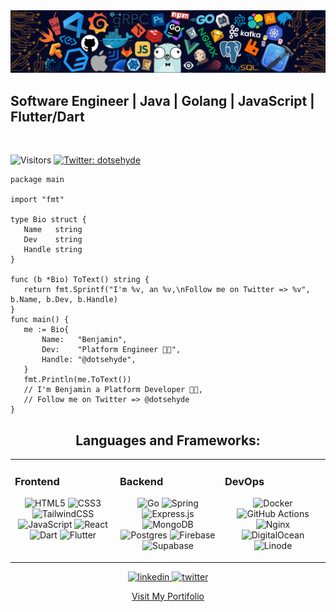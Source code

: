<div align="left">
	
<img src="./header_git.png" alt="Header" />
	
<h2> Software Engineer | Java | Golang | JavaScript | Flutter/Dart</h2> </br> 
  
![Visitors](https://komarev.com/ghpvc/?username=dotsehyde&color=blueviolet&style=flat&label=Visitors)
<a href="https://twitter.com/dotsehyde" target="_blank">
<img alt="Twitter: dotsehyde" src="https://img.shields.io/twitter/follow/dotsehyde.svg?style=social" />
</a> 

 ```golang
package main

import "fmt"

type Bio struct {
	Name   string
	Dev    string
	Handle string
}

func (b *Bio) ToText() string {
	return fmt.Sprintf("I'm %v, an %v,\nFollow me on Twitter => %v", b.Name, b.Dev, b.Handle)
}
func main() {
	me := Bio{
		Name:   "Benjamin",
		Dev:    "Platform Engineer 👨‍💻",
		Handle: "@dotsehyde",
	}
	fmt.Println(me.ToText())
	// I'm Benjamin a Platform Developer 👨‍💻,
	// Follow me on Twitter => @dotsehyde
}
 ```
  </div>

<div align="center">

 <h2 align="center"> Languages and Frameworks:</h2>
<table><tr><td valign="top" width="33%">



### Frontend  
<div align="center">  

  ![HTML5](https://img.shields.io/badge/html5-%23E34F26.svg?style=for-the-badge&logo=html5&logoColor=white)
  ![CSS3](https://img.shields.io/badge/css3-%231572B6.svg?style=for-the-badge&logo=css3&logoColor=white)
  ![TailwindCSS](https://img.shields.io/badge/tailwindcss-%2338B2AC.svg?style=for-the-badge&logo=tailwind-css&logoColor=white)
  ![JavaScript](https://img.shields.io/badge/javascript-%23323330.svg?style=for-the-badge&logo=javascript&logoColor=%23F7DF1E)
  ![React](https://img.shields.io/badge/react-%2320232a.svg?style=for-the-badge&logo=react&logoColor=%2361DAFB)
  ![Dart](https://img.shields.io/badge/dart-%230175C2.svg?style=for-the-badge&logo=dart&logoColor=white)
  ![Flutter](https://img.shields.io/badge/Flutter-%2302569B.svg?style=for-the-badge&logo=Flutter&logoColor=white)
<!--  ![Swift](https://img.shields.io/badge/swift-F54A2A?style=for-the-badge&logo=swift&logoColor=white) -->
  
</div>

</td><td valign="top" width="33%">



### Backend  
<div align="center"> 

![Go](https://img.shields.io/badge/go-%2300ADD8.svg?style=for-the-badge&logo=go&logoColor=white)
![Spring](https://img.shields.io/badge/spring-%236DB33F.svg?style=for-the-badge&logo=spring&logoColor=white)
![Express.js](https://img.shields.io/badge/express.js-%23404d59.svg?style=for-the-badge&logo=express&logoColor=%2361DAFB)
![MongoDB](https://img.shields.io/badge/MongoDB-%234ea94b.svg?style=for-the-badge&logo=mongodb&logoColor=white)
![Postgres](https://img.shields.io/badge/postgres-%23316192.svg?style=for-the-badge&logo=postgresql&logoColor=white)
![Firebase](https://img.shields.io/badge/firebase-%23039BE5.svg?style=for-the-badge&logo=firebase)
![Supabase](https://img.shields.io/badge/Supabase-3ECF8E?style=for-the-badge&logo=supabase&logoColor=white)
  
</div>

</td><td valign="top" width="33%">



### DevOps  
<div align="center">  

  ![Docker](https://img.shields.io/badge/docker-%230db7ed.svg?style=for-the-badge&logo=docker&logoColor=white)
  ![GitHub Actions](https://img.shields.io/badge/github%20actions-%232671E5.svg?style=for-the-badge&logo=githubactions&logoColor=white)
  ![Nginx](https://img.shields.io/badge/nginx-%23009639.svg?style=for-the-badge&logo=nginx&logoColor=white)
  ![DigitalOcean](https://img.shields.io/badge/DigitalOcean-%230167ff.svg?style=for-the-badge&logo=digitalOcean&logoColor=white)
  ![Linode](https://img.shields.io/badge/linode-00A95C?style=for-the-badge&logo=linode&logoColor=white)
  <!-- ![AWS](https://img.shields.io/badge/AWS-%23FF9900.svg?style=for-the-badge&logo=amazon-aws&logoColor=white) -->
<!--  ![Google Cloud](https://img.shields.io/badge/GoogleCloud-%234285F4.svg?style=for-the-badge&logo=google-cloud&logoColor=white) -->
<!--   ![Cloudflare](https://img.shields.io/badge/Cloudflare-F38020?style=for-the-badge&logo=Cloudflare&logoColor=white) -->
<!--   ![Prometheus](https://img.shields.io/badge/Prometheus-E6522C?style=for-the-badge&logo=Prometheus&logoColor=white) -->
<!--  ![Grafana](https://img.shields.io/badge/grafana-%23F46800.svg?style=for-the-badge&logo=grafana&logoColor=white) -->
  
</div>

</td></tr></table> 

<!-- <a href="https://www.w3.org/html/" target="_blank"> <img src="https://raw.githubusercontent.com/devicons/devicon/master/icons/html5/html5-original-wordmark.svg" alt="html5" width="40" height="40"/> </a> 
<a href="https://www.w3schools.com/css/" target="_blank"> <img src="https://raw.githubusercontent.com/devicons/devicon/master/icons/css3/css3-original-wordmark.svg" alt="css3" width="40" height="40"/> </a> 
 <a href="https://developer.mozilla.org/en-US/docs/Web/JavaScript" target="_blank"> <img src="https://raw.githubusercontent.com/devicons/devicon/master/icons/javascript/javascript-original.svg" alt="javascript" width="38" height="38"/> </a>
<a href="https://www.typescriptlang.org" target="_blank"> <img src="https://img.icons8.com/color/48/000000/typescript.png" alt="typescript" width="45" height="45"/> </a>
<a href="https://developer.apple.com/swift/" target="_blank"> <img src="https://img.icons8.com/color/48/000000/swift.png" alt="swift" width="42" height="42"/> </a>
<a href="https://www.dart.dev/" target="_blank"> <img src="https://raw.githubusercontent.com/github/explore/80688e429a7d4ef2fca1e82350fe8e3517d3494d/topics/dart/dart.png" alt="dart" width="40" height="40"/> </a> -->
  

<!-- <a href="https://flutter.dev" target="_blank"> <img src="https://raw.githubusercontent.com/github/explore/80688e429a7d4ef2fca1e82350fe8e3517d3494d/topics/flutter/flutter.png" alt="flutter" width="40" height="40"/> </a> 
<!-- <a href="https://www.firebase.google.com" target="_blank"> <img src="https://raw.githubusercontent.com/github/explore/80688e429a7d4ef2fca1e82350fe8e3517d3494d/topics/firebase/firebase.png" alt="firebase" width="40" height="40"/> </a>
<!--<a href="https://vuejs.org" target="_blank"> <img src="https://img.icons8.com/color/48/000000/vue-js.png" alt="vuejs" width="40" height="40"/> </a>
<a href="https://mui.com" target="_blank"> <img src="https://img.icons8.com/color/48/000000/material-ui.png" alt="material-ui" width="40" height="40"/> </a>
<!-- <a href="https://www.ant.design" target="_blank"> <img src="https://seeklogo.com/images/A/ant-design-logo-EAB6B3D5D9-seeklogo.com.png" alt="ant-design" width="40" height="40"/> </a> 
<!-- <a href="https://www.styled-components.com" target="_blank"> <img src="https://raw.githubusercontent.com/styled-components/brand/bde053200192814dcd55923b6e41884d18e51665/styled-components.svg" alt="styled-components" width="40" height="40"/> </a> -->
</div>

<!-- <table><tr><td><img src="https://github-readme-stats.vercel.app/api/top-langs/?username=dotsehyde&layout=compact"/>
  </td><td><img src="https://github-readme-streak-stats.herokuapp.com/?user=dotsehyde"/></td></tr></table> -->

<!-- <div align="center">
<table><tr><td>
<img src="https://github-profile-summary-cards.vercel.app/api/cards/repos-per-language?username=dotsehyde&theme=github"/>
  </td><td>
  <img src="https://github-profile-summary-cards.vercel.app/api/cards/most-commit-language?username=dotsehyde&theme=github"/>
  </td></tr></table>
</div>
-->

<div align="center">
  <a href="https://www.linkedin.com/in/dotsehyde" target="_blank"> <img src="https://img.shields.io/badge/linkedin-%230077B5.svg?style=for-the-badge&logo=linkedin&logoColor=white" alt="linkedin"/> </a>
  <a href="https://www.twitter.com/dotsehyde" target="_blank"> <img src="https://img.shields.io/badge/@dotsehyde-%231DA1F2.svg?style=for-the-badge&logo=Twitter&logoColor=white" alt="twitter" /> </a>
  
  [Visit My Portifolio](https://dotsehyde.github.io)
 
  </div>
